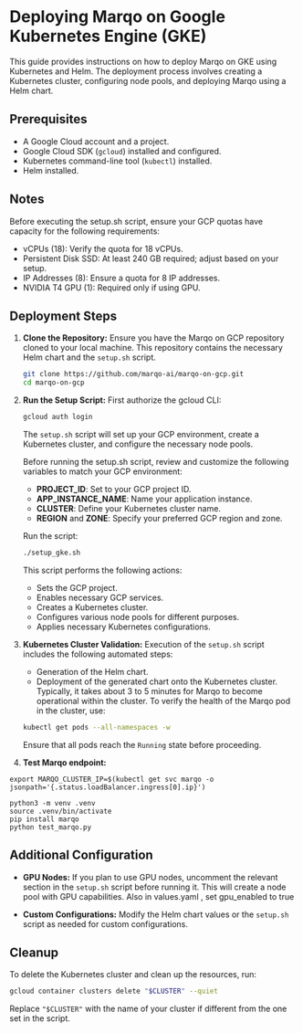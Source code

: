 # Deploying Marqo on Google Kubernetes Engine (GKE)

This guide provides instructions on how to deploy Marqo on GKE using Kubernetes and Helm. The deployment process involves creating a Kubernetes cluster, configuring node pools, and deploying Marqo using a Helm chart.

## Prerequisites

- A Google Cloud account and a project.
- Google Cloud SDK (`gcloud`) installed and configured.
- Kubernetes command-line tool (`kubectl`) installed.
- Helm installed.

## Notes
Before executing the setup.sh script, ensure your GCP quotas have capacity for the following requirements:

- vCPUs (18): Verify the quota for 18 vCPUs.
- Persistent Disk SSD: At least 240 GB required; adjust based on your setup.
- IP Addresses (8): Ensure a quota for 8 IP addresses.
- NVIDIA T4 GPU (1): Required only if using GPU.

## Deployment Steps

1. **Clone the Repository:**
   Ensure you have the Marqo on GCP repository cloned to your local machine. This repository contains the necessary Helm chart and the `setup.sh` script.

   ```bash
   git clone https://github.com/marqo-ai/marqo-on-gcp.git
   cd marqo-on-gcp
   ```

2. **Run the Setup Script:**
   First authorize the gcloud CLI:

   ```bash
   gcloud auth login
   ```
   The `setup.sh` script will set up your GCP environment, create a Kubernetes cluster, and configure the necessary node pools.

   Before running the setup.sh script, review and customize the following variables to match your GCP environment:

   - **PROJECT_ID**: Set to your GCP project ID.
   - **APP_INSTANCE_NAME**: Name your application instance.
   - **CLUSTER**: Define your Kubernetes cluster name.
   - **REGION** and **ZONE**: Specify your preferred GCP region and zone.


   Run the script:
   ```bash
   ./setup_gke.sh
   ```

   This script performs the following actions:
   - Sets the GCP project.
   - Enables necessary GCP services.
   - Creates a Kubernetes cluster.
   - Configures various node pools for different purposes.
   - Applies necessary Kubernetes configurations.

3. **Kubernetes Cluster Validation:**
   Execution of the `setup.sh` script includes the following automated steps:
   - Generation of the Helm chart.
   - Deployment of the generated chart onto the Kubernetes cluster.
   Typically, it takes about 3 to 5 minutes for Marqo to become operational within the cluster. To verify the health of the Marqo pod in the cluster, use:
   ```bash
   kubectl get pods --all-namespaces -w
   ```
   Ensure that all pods reach the `Running` state before proceeding.

4. **Test Marqo endpoint:**

```
export MARQO_CLUSTER_IP=$(kubectl get svc marqo -o jsonpath='{.status.loadBalancer.ingress[0].ip}')

python3 -m venv .venv
source .venv/bin/activate
pip install marqo
python test_marqo.py
```

## Additional Configuration

- **GPU Nodes:** If you plan to use GPU nodes, uncomment the relevant section in the `setup.sh` script before running it. This will create a node pool with GPU capabilities.
Also in values.yaml , set gpu_enabled to true

- **Custom Configurations:** Modify the Helm chart values or the `setup.sh` script as needed for custom configurations.

## Cleanup

To delete the Kubernetes cluster and clean up the resources, run:

```bash
gcloud container clusters delete "$CLUSTER" --quiet
```

Replace `"$CLUSTER"` with the name of your cluster if different from the one set in the script.

